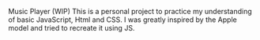 Music Player
(WIP) This is a personal project to practice my understanding of basic JavaScript, Html and CSS. I was greatly inspired by the Apple model and tried to recreate it using JS.
